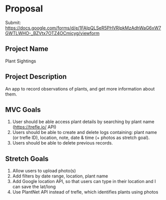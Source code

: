 # Proposal

Submit: https://docs.google.com/forms/d/e/1FAIpQLSeR5PHVRlpkMzAdhWaG6xW7GWTLWHO-_BZVtx7OTZ4OCmicyg/viewform

## Project Name

Plant Sightings

## Project Description

An app to record observations of plants, and get more information about them.

## MVC Goals

1. User should be able access plant details by searching by plant name (https://trefle.io/ API)
2. Users should be able to create and delete logs containing: plant name (or trefle ID), location, note, date & time (+ photos as stretch goal).
3. Users should be able to delete previous records.

## Stretch Goals

1. Allow users to upload photo(s)
2. Add filters by date range, location, plant name
3. Add Google location API, so that users can type in their location and I can save the lat/long
4. Use PlantNet API instead of trefle, which identifies plants using photos

